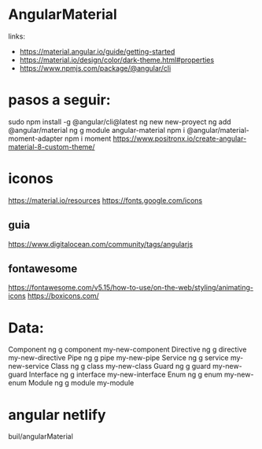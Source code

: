 # AngularMaterial
links:
* https://material.angular.io/guide/getting-started
* https://material.io/design/color/dark-theme.html#properties
* https://www.npmjs.com/package/@angular/cli

# pasos a seguir:
sudo npm install -g @angular/cli@latest
ng new new-proyect
ng add @angular/material
ng g module angular-material
npm i @angular/material-moment-adapter
npm i moment
https://www.positronx.io/create-angular-material-8-custom-theme/

# iconos 
https://material.io/resources
https://fonts.google.com/icons
## guia
https://www.digitalocean.com/community/tags/angularjs

## fontawesome
https://fontawesome.com/v5.15/how-to-use/on-the-web/styling/animating-icons
https://boxicons.com/


# Data: 
Component	ng g component my-new-component
Directive	ng g directive my-new-directive
Pipe	    ng g pipe my-new-pipe
Service	    ng g service my-new-service
Class	    ng g class my-new-class
Guard	    ng g guard my-new-guard
Interface	ng g interface my-new-interface
Enum	    ng g enum my-new-enum
Module	    ng g module my-module

# angular netlify
buil/angularMaterial